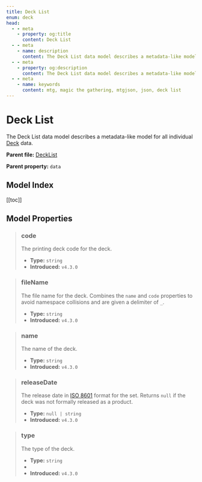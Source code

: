 ```yaml
---
title: Deck List
enum: deck
head:
  - - meta
    - property: og:title
      content: Deck List
  - - meta
    - name: description
      content: The Deck List data model describes a metadata-like model for a Deck.
  - - meta
    - property: og:description
      content: The Deck List data model describes a metadata-like model for a Deck.
  - - meta
    - name: keywords
      content: mtg, magic the gathering, mtgjson, json, deck list
---
```


# Deck List

The Deck List data model describes a metadata-like model for all individual [Deck](/data-models/deck/) data.

**Parent file:** [DeckList](/downloads/all-files/#decklist)  

**Parent property:** `data`

## Model Index

<PropertyToggler/>

[[toc]]

## Model Properties

<ModelType type="DeckList" />

> ### code
>
> The printing deck code for the deck.
>
> - **Type:** `string`
> - **Introduced:** `v4.3.0`

> ### fileName
>
> The file name for the deck. Combines the `name` and `code` properties to avoid namespace collisions and are given a delimiter of `_`.
>
> - **Type:** `string`
> - **Introduced:** `v4.3.0`

> ### name
>
> The name of the deck.
>
> - **Type:** `string`
> - **Introduced:** `v4.3.0`

> ### releaseDate
>
> The release date in [ISO 8601](https://www.iso.org/iso-8601-date-and-time-format.html) format for the set. Returns `null` if the deck was not formally released as a product.
>
> - **Type:** `null | string`
> - **Introduced:** `v4.3.0`

> ### type
>
> The type of the deck.
>
> - **Type:** `string`
> - <ExampleField type='type'/>
> - **Introduced:** `v4.3.0`

